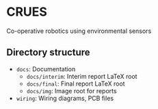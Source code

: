 # CRUES
Co-operative robotics using environmental sensors

## Directory structure

* `docs`: Documentation
  * `docs/interim`: Interim report LaTeX root
  * `docs/final`: Final report LaTeX root
  * `docs/img`: Image root for reports
* `wiring`: Wiring diagrams, PCB files
